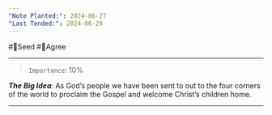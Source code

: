 ```yaml
---
"Note Planted:": 2024-06-27
"Last Tended:": 2024-06-29
---
```

#🌱Seed  #🙂Agree
****
>`Importance`: 10%
 
***The Big Idea***: As God’s people we have been sent to out to the four corners of the world to proclaim the Gospel and welcome Christ’s children home.  

* * *
